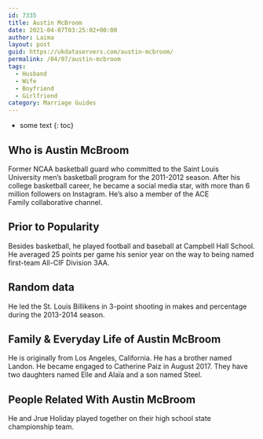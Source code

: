 ```yaml
---
id: 7335
title: Austin McBroom
date: 2021-04-07T03:25:02+00:00
author: Laima
layout: post
guid: https://ukdataservers.com/austin-mcbroom/
permalink: /04/07/austin-mcbroom
tags:
  - Husband
  - Wife
  - Boyfriend
  - Girlfriend
category: Marriage Guides
---
```


* some text
{: toc}


## Who is Austin McBroom
                  
                  
                  
Former NCAA basketball guard who committed to the Saint Louis University men&#8217;s basketball program for the 2011-2012 season. After his college basketball career, he became a social media star, with more than 6 million followers on Instagram. He&#8217;s also a member of the ACE Family collaborative channel.  
                  
              
            
              
            
                
                
                
## Prior to Popularity
                  
                  
                  
Besides basketball, he played football and baseball at Campbell Hall School. He averaged 25 points per game his senior year on the way to being named first-team All-CIF Division 3AA. 
                  
              
            
              
            
                
                
                
## Random data
                  
                  
                  
He led the St. Louis Billikens in 3-point shooting in makes and percentage during the 2013-2014 season. 
                  
              
            
              
            
                
                
                
## Family & Everyday Life of Austin McBroom
                  
                  
                  
He is originally from Los Angeles, California. He has a brother named Landon. He became engaged to Catherine Paiz in August 2017. They have two daughters named Elle and Alaïa and a son named Steel. 
                  
              
            
              
            
                
                
                
## People Related With Austin McBroom
                  
                  
                  
He and Jrue Holiday played together on their high school state championship team. 
                  
              
            
              
            
                
              
            
              
              
            
            
              
            
          
          
          